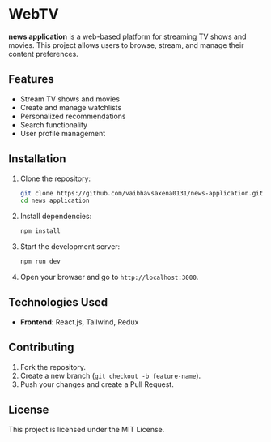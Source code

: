 # WebTV

**news application** is a web-based platform for streaming TV shows and movies. This project allows users to browse, stream, and manage their content preferences.

## Features

- Stream TV shows and movies
- Create and manage watchlists
- Personalized recommendations
- Search functionality
- User profile management

## Installation

1. Clone the repository:
   ```bash
   git clone https://github.com/vaibhavsaxena0131/news-application.git
   cd news application
   ```
2. Install dependencies:
   ```bash
   npm install
   ```
3. Start the development server:
   ```bash
   npm run dev
   ```
4. Open your browser and go to `http://localhost:3000`.

## Technologies Used

- **Frontend**: React.js, Tailwind, Redux

## Contributing

1. Fork the repository.
2. Create a new branch (`git checkout -b feature-name`).
3. Push your changes and create a Pull Request.

## License

This project is licensed under the MIT License.
